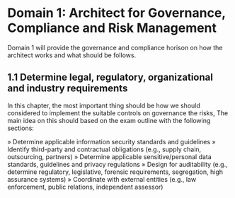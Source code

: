 # Domain 1: Architect for Governance, Compliance and Risk Management

Domain 1 will provide the governance and compliance horison on how the architect works and what should be follows.

## 1.1 Determine legal, regulatory, organizational and industry requirements

In this chapter, the most important thing should be how we should considered to implement the suitable controls on governance the risks, The main idea on this should based on the exam outline with the following sections:

» Determine applicable information security standards and guidelines
» Identify third-party and contractual obligations (e.g., supply chain, outsourcing, partners)
» Determine applicable sensitive/personal data standards, guidelines and privacy regulations
» Design for auditability (e.g., determine regulatory, legislative, forensic requirements, segregation,
high assurance systems)
» Coordinate with external entities (e.g., law enforcement, public relations, independent assessor)
